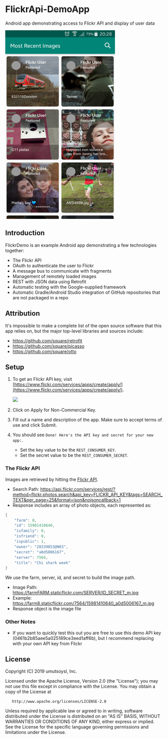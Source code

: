 # FlickrApi-DemoApp
Android app demonstrating access to Flickr API and display of user data

<img src="/ScreenShot/2.png" width="350" height="600"/>

Introduction
------------
FlickrDemo is an example Android app demonstrating a few technologies together:
  * The Flickr API
  * OAuth to authenticate the user to Flickr
  * A message bus to communicate with fragments
  * Management of remotely loaded images
  * REST with JSON data using Retrofit
  * Automatic testing with the Google-supplied framework
  * Automatic Gradle/Android Studio integration of GitHub repositories that are not packaged in a repo
  
  Attribution
------------
It's impossible to make a complete list of the open source software that this app relies on, but the major top-level libraries and sources include:
  * https://github.com/square/retrofit
  * https://github.com/square/picasso
  * https://github.com/square/otto
  
  
## Setup

1. To get an Flickr API key, visit [https://www.flickr.com/services/apps/create/apply/](https://www.flickr.com/services/apps/create/apply/).

   <img src="http://imgur.com/DmOhVPJ.png"/>

2. Click on Apply for Non-Commercial Key.

3. Fill out a name and description of the app.  Make sure to accept terms of use and click Submit.

4. You should see `Done! Here's the API key and secret for your new app:`.  
     * Set the key value to be the `REST_CONSUMER_KEY`.
     * Set the secret value to be the `REST_CONSUMER_SECRET`.
     
### The Flickr API

Images are retrieved by hitting the [Flickr API](https://www.flickr.com/services/api/flickr.photos.search.html).
- Search Path: https://api.flickr.com/services/rest/?method=flickr.photos.search&api_key=FLICKR_API_KEY&tags=SEARCH_TEXT&per_page=25&format=json&nojsoncallback=1
- Response includes an array of photo objects, each represented as:
``` swift
{
    "farm": 8,
    "id": 15981410640,
    "isfamily": 0,
    "isfriend": 0,
    "ispublic": 1,
    "owner": "28339853@N03",
    "secret": "a0d5006167",
    "server": 7564,
    "title": "Chi shark week"
}
```

We use the farm, server, id, and secret to build the image path.
- Image Path: https://farmFARM.staticflickr.com/SERVER/ID_SECRET_m.jpg
- Example: https://farm8.staticflickr.com/7564/15981410640_a0d5006167_m.jpg
- Response object is the image file

### Other Notes

- If you want to quickly test this out you are free to use this demo API key (0461b2b85aee5a025189ce3eed1aff6b), but I recommend replacing with your own API key from Flickr

     
 License
------------
  Copyright (C) 2019 umutsoysl, Inc.
 
  Licensed under the Apache License, Version 2.0 (the "License");
  you may not use this file except in compliance with the License.
  You may obtain a copy of the License at
 
       http://www.apache.org/licenses/LICENSE-2.0
 
  Unless required by applicable law or agreed to in writing, software
  distributed under the License is distributed on an "AS IS" BASIS,
  WITHOUT WARRANTIES OR CONDITIONS OF ANY KIND, either express or implied.
  See the License for the specific language governing permissions and
  limitations under the License.
 
    

